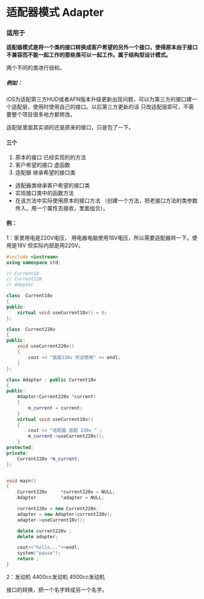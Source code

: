 # 适配器模式 Adapter

### 适用于

​	**适配器模式是将一个类的接口转换成客户希望的另外一个接口，使得原本由于接口不兼容而不能一起工作的那些类可以一起工作。属于结构型设计模式。**

两个不同的类进行扭和。

##### 例如：

iOS为适配第三方HUD或者AFN版本升级更新出现问题，可以为第三方的接口建一个适配层，使用时使用自己的接口。以后第三方更新的话 只改适配层即可，不需要整个项目很多地方都修改。

适配层里面其实调的还是原来的接口，只是包了一下。

#### 三个

1. 原本的接口  已经实现的的方法
2. 客户希望的接口  虚函数
3. 适配器 继承希望的接口类

- 适配器类继承客户希望的接口类 
- 实现接口类中的函数方法
- 在该方法中实际使用原本的接口方法 （创建一个方法，把老接口方法的类参数传入，用一个属性去接收，里面组合）。

#### 例：

1：家里用电是220V电压， 用电器电脑使用18V电压，所以需要适配器转一下。使用是18V 但实际内部是用220V。

```c++
#include <iostream>
using namespace std;

// Current18 
// Current220
// Adapter 

class  Current18v
{
public:
	virtual void useCurrent18v() = 0;
};

class  Current220v
{
public:
	void useCurrent220v()
	{
		cout << "我是220v 欢迎使用" << endl;
	}
};

class Adapter : public Current18v
{
public:
	Adapter(Current220v *current)
	{
		m_current = current;
	}
	virtual void useCurrent18v()
	{
		cout << "适配器 适配 220v " ;
		m_current->useCurrent220v();
	}
protected:
private:
	Current220v *m_current;
};


void main()
{
	Current220v		*current220v = NULL;
	Adapter			*adapter = NULL;

	current220v = new Current220v;
	adapter = new Adapter(current220v);
	adapter->useCurrent18v();

	delete current220v ;
	delete adapter;

	cout<<"hello..."<<endl;
	system("pause");
	return ;
}
```



2：发动机  4400cc发动机   4500cc发动机



接口的转换，把一个名字转成另一个名字。